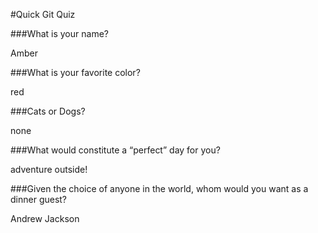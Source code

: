 #Quick Git Quiz

###What is your name?

Amber

###What is your favorite color?

red

###Cats or Dogs?

none

###What would constitute a “perfect” day for you?

adventure outside!

###Given the choice of anyone in the world, whom would you want as a dinner guest?

Andrew Jackson
